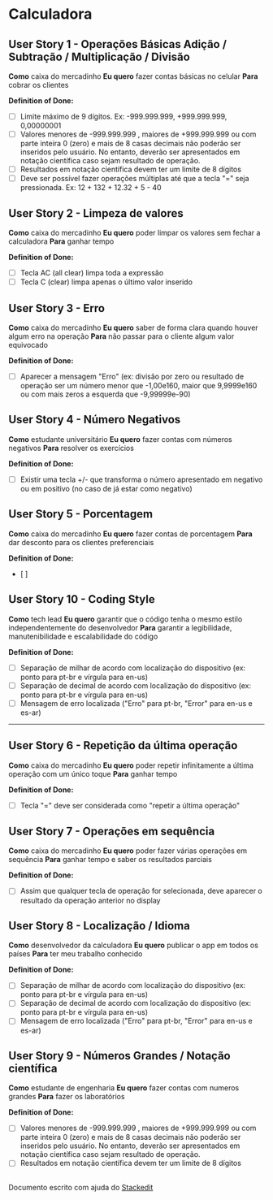 # Calculadora

## User Story 1 - Operações Básicas Adição / Subtração / Multiplicação / Divisão

**Como** caixa do mercadinho
**Eu quero** fazer contas básicas no celular
**Para** cobrar os clientes

**Definition of Done:**
 - [ ] Limite máximo de 9 dígitos. Ex: -999.999.999, +999.999.999, 0,00000001
 - [ ] Valores menores de -999.999.999 , maiores de +999.999.999 ou com parte inteira 0 (zero) e mais de 8 casas decimais não poderão ser inseridos pelo usuário. No entanto,  deverão ser apresentados em notação científica caso sejam resultado de operação.
 - [ ] Resultados em notação científica devem ter um limite de 8 dígitos
 - [ ] Deve ser possível fazer operações múltiplas até que a tecla "=" seja pressionada. Ex: 12 + 132 + 12.32 + 5 - 40 

## User Story 2 - Limpeza de valores

**Como** caixa do mercadinho
**Eu quero** poder limpar os valores sem fechar a calculadora
**Para** ganhar tempo

**Definition of Done:**
 - [ ] Tecla AC (all clear) limpa toda a expressão
 - [ ] Tecla C (clear) limpa apenas o último valor inserido

## User Story 3 - Erro

**Como** caixa do mercadinho
**Eu quero** saber de forma clara quando houver algum erro na operação 
**Para** não passar para o cliente algum valor equivocado

**Definition of Done:**
 - [ ] Aparecer a mensagem "Erro" (ex: divisão por zero ou resultado de operação ser um número menor que -1,00e160, maior que 9,9999e160 ou com mais zeros a esquerda que -9,99999e-90)

## User Story 4 - Número Negativos

**Como** estudante universitário
**Eu quero** fazer contas com números negativos
**Para** resolver os exercícios 

**Definition of Done:**
 - [ ] Existir uma tecla +/- que transforma o número apresentado em negativo ou em positivo (no caso de já estar como negativo)

## User Story 5 - Porcentagem

**Como** caixa do mercadinho
**Eu quero** fazer contas de porcentagem
**Para** dar desconto para os clientes preferenciais

**Definition of Done:**
 - [ ] 
 
 ## User Story 10 - Coding Style

**Como** tech lead
**Eu quero** garantir que o código tenha o mesmo estilo independentemente do desenvolvedor
**Para** garantir a legibilidade, manutenibilidade e escalabilidade do código

**Definition of Done:**

 - [ ] Separação de milhar de acordo com localização do dispositivo (ex: ponto para pt-br e vírgula para en-us)
 - [ ] Separação de decimal de acordo com localização do dispositivo (ex: ponto para pt-br e vírgula para en-us)
 - [ ] Mensagem de erro localizada ("Erro" para pt-br, "Error" para en-us e es-ar)

---

## User Story 6 - Repetição da última operação

**Como** caixa do mercadinho
**Eu quero** poder repetir infinitamente a última operação com um único toque
**Para** ganhar tempo

**Definition of Done:**
 - [ ] Tecla "=" deve ser considerada como "repetir a última operação"


## User Story 7 - Operações em sequência

**Como** caixa do mercadinho
**Eu quero** poder fazer várias operações em sequência 
**Para** ganhar tempo e saber os resultados parciais

**Definition of Done:**

- [ ] Assim que qualquer tecla de operação for selecionada, deve aparecer o resultado da operação anterior no display

## User Story 8 - Localização / Idioma

**Como** desenvolvedor da calculadora
**Eu quero** publicar o app em todos os países 
**Para** ter meu trabalho conhecido

**Definition of Done:**

- [ ] Separação de milhar de acordo com localização do dispositivo (ex: ponto para pt-br e vírgula para en-us)
- [ ] Separação de decimal de acordo com localização do dispositivo (ex: ponto para pt-br e vírgula para en-us)
- [ ] Mensagem de erro localizada ("Erro" para pt-br, "Error" para en-us e es-ar)
  
## User Story 9 - Números Grandes / Notação científica

**Como** estudante de engenharia
**Eu quero** fazer contas com numeros grandes
**Para** fazer os laboratórios

**Definition of Done:**
 - [ ] Valores menores de -999.999.999 , maiores de +999.999.999 ou com parte inteira 0 (zero) e mais de 8 casas decimais não poderão ser inseridos pelo usuário. No entanto,  deverão ser apresentados em notação científica caso sejam resultado de operação.
 - [ ] Resultados em notação científica devem ter um limite de 8 dígitos

##
Documento escrito com ajuda do [Stackedit](https://stackedit.io/app)
